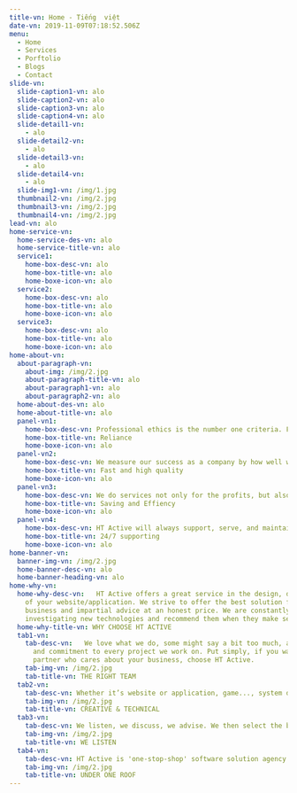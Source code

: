 ```yaml
---
title-vn: Home - Tiếng  việt
date-vn: 2019-11-09T07:18:52.506Z
menu:
  - Home
  - Services
  - Porftolio
  - Blogs
  - Contact
slide-vn:
  slide-caption1-vn: alo
  slide-caption2-vn: alo
  slide-caption3-vn: alo
  slide-caption4-vn: alo
  slide-detail1-vn:
    - alo
  slide-detail2-vn:
    - alo
  slide-detail3-vn:
    - alo
  slide-detail4-vn:
    - alo
  slide-img1-vn: /img/1.jpg
  thumbnail2-vn: /img/2.jpg
  thumbnail3-vn: /img/2.jpg
  thumbnail4-vn: /img/2.jpg
lead-vn: alo
home-service-vn:
  home-service-des-vn: alo
  home-service-title-vn: alo
  service1:
    home-box-desc-vn: alo
    home-box-title-vn: alo
    home-boxe-icon-vn: alo
  service2:
    home-box-desc-vn: alo
    home-box-title-vn: alo
    home-boxe-icon-vn: alo
  service3:
    home-box-desc-vn: alo
    home-box-title-vn: alo
    home-boxe-icon-vn: alo
home-about-vn:
  about-paragraph-vn:
    about-img: /img/2.jpg
    about-paragraph-title-vn: alo
    about-paragraph1-vn: alo
    about-paragraph2-vn: alo
  home-about-des-vn: alo
  home-about-title-vn: alo
  panel-vn1:
    home-box-desc-vn: Professional ethics is the number one criteria. For customer, we will always be honest because only the trust and satisfaction of customers bring us success.
    home-box-title-vn: Reliance
    home-boxe-icon-vn: alo
  panel-vn2:
    home-box-desc-vn: We measure our success as a company by how well we achieve, not by the size of our profits. We'll do our best to bring you just the satisfied in the fastest way. When the service provider is not good just as committed, HT Active will refund to you. There will always be so.
    home-box-title-vn: Fast and high quality
    home-boxe-icon-vn: alo
  panel-vn3:
    home-box-desc-vn: We do services not only for the profits, but also by the passion. We’re developers, designers, support specialists and gamers. We all love programing. Our services will savings and efficiency
    home-box-title-vn: Saving and Effiency
    home-boxe-icon-vn: alo
  panel-vn4:
    home-box-desc-vn: HT Active will always support, serve, and maintain our customer for long term. Beside that, we provide a live chat system, working 24/7, that will help you immediate access to help
    home-box-title-vn: 24/7 supporting
    home-boxe-icon-vn: alo
home-banner-vn:
  banner-img-vn: /img/2.jpg
  home-banner-desc-vn: alo
  home-banner-heading-vn: alo
home-why-vn:
  home-why-desc-vn:   HT Active offers a great service in the design, development and programming
    of your website/application. We strive to offer the best solution for your
    business and impartial advice at an honest price. We are constantly
    investigating new technologies and recommend them when they make sense.
  home-why-title-vn: WHY CHOOSE HT ACTIVE
  tab1-vn:
    tab-desc-vn:   We love what we do, some might say a bit too much, and we bring enthusiasm
      and commitment to every project we work on. Put simply, if you want a
      partner who cares about your business, choose HT Active.
    tab-img-vn: /img/2.jpg
    tab-title-vn: THE RIGHT TEAM
  tab2-vn:
    tab-desc-vn: Whether it’s website or application, game..., system development or custom programming, we like to    keep everything under one roof to make it easier for our customers.We love nothing more than working on a        great project with a fantastic client. We care about our clients and can often be found
    tab-img-vn: /img/2.jpg
    tab-title-vn: CREATIVE & TECHNICAL
  tab3-vn:
    tab-desc-vn: We listen, we discuss, we advise. We then select the best solution to fit. We don’t shoehorn          projects and if we feel we’re not a good fit we’ll be honest and tell you from the outset.We're experienced      programmers, we love discussing and planning new projects and have years of knowledge and ex
    tab-img-vn: /img/2.jpg
    tab-title-vn: WE LISTEN
  tab4-vn:
    tab-desc-vn: HT Active is 'one-stop-shop' software solution agency providing everything you need to successfully   market your business to customers.Our services include planning and strategy, design and development, building   and deploying web applications/mobile application/game belong with graphic design,
    tab-img-vn: /img/2.jpg
    tab-title-vn: UNDER ONE ROOF
---
```

